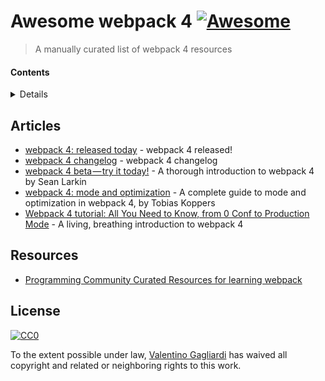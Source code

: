 # Awesome webpack 4 [![Awesome](https://cdn.rawgit.com/sindresorhus/awesome/d7305f38d29fed78fa85652e3a63e154dd8e8829/media/badge.svg)](https://github.com/sindresorhus/awesome)

> A manually curated list of webpack 4 resources

#### Contents

<details>

<!-- toc -->

- [Articles](#articles)

<!-- tocstop -->

</details>

## Articles

* [webpack 4: released today](https://medium.com/webpack/webpack-4-released-today-6cdb994702d4) - webpack 4 released!
* [webpack 4 changelog](https://github.com/webpack/webpack/releases) - webpack 4 changelog
* [webpack 4 beta — try it today!](https://medium.com/webpack/webpack-4-beta-try-it-today-6b1d27d7d7e2) - A thorough introduction to webpack 4 by Sean Larkin
* [webpack 4: mode and optimization](https://medium.com/webpack/webpack-4-mode-and-optimization-5423a6bc597a) - A complete guide to mode and optimization in webpack 4, by Tobias Koppers
* [Webpack 4 tutorial: All You Need to Know, from 0 Conf to Production Mode](https://www.valentinog.com/blog/webpack-4-tutorial/) - A living, breathing introduction to webpack 4

## Resources

* [Programming Community Curated Resources for learning webpack](https://hackr.io/tutorials/learn-webpack)

## License

[![CC0](http://mirrors.creativecommons.org/presskit/buttons/88x31/svg/cc-zero.svg)](https://creativecommons.org/publicdomain/zero/1.0/)

To the extent possible under law, [Valentino Gagliardi](https://www.valentinog.com) has waived all copyright and related or neighboring rights to this work.
